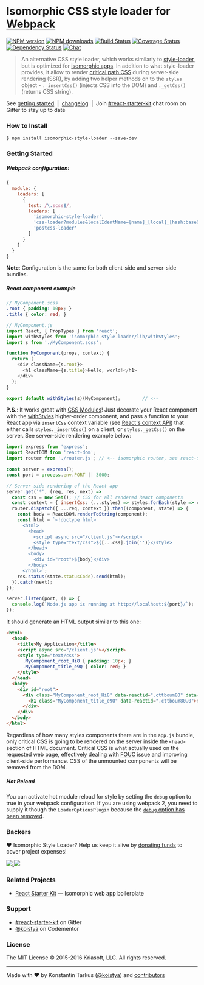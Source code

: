 # Isomorphic CSS style loader for [Webpack](http://webpack.github.io)

[![NPM version](http://img.shields.io/npm/v/isomorphic-style-loader.svg?style=flat-square)](https://www.npmjs.com/package/isomorphic-style-loader)
[![NPM downloads](http://img.shields.io/npm/dm/isomorphic-style-loader.svg?style=flat-square)](https://www.npmjs.com/package/isomorphic-style-loader)
[![Build Status](http://img.shields.io/travis/kriasoft/isomorphic-style-loader/master.svg?style=flat-square)](https://travis-ci.org/kriasoft/isomorphic-style-loader)
[![Coverage Status](https://img.shields.io/coveralls/kriasoft/isomorphic-style-loader.svg?style=flat-square)](https://coveralls.io/github/kriasoft/isomorphic-style-loader)
[![Dependency Status](http://img.shields.io/david/kriasoft/isomorphic-style-loader.svg?style=flat-square)](https://david-dm.org/kriasoft/isomorphic-style-loader)
[![Chat](http://img.shields.io/badge/chat_room-%23react--starter--kit-blue.svg?style=flat-square)](https://gitter.im/kriasoft/react-starter-kit)

> An alternative CSS style loader, which works similarly to
> [style-loader](https://github.com/webpack/style-loader), but is optimized for
> [isomorphic apps](http://nerds.airbnb.com/isomorphic-javascript-future-web-apps/).
> In addition to what style-loader provides, it allow to render
> [critical path CSS](https://developers.google.com/web/fundamentals/performance/critical-rendering-path/)
> during server-side rendering (SSR), by adding two helper methods on to the
> `styles` object - `._insertCss()` (injects CSS into the DOM) and `._getCss()`
> (returns CSS string).

See [getting started](#getting-started) &nbsp;|&nbsp; [changelog](CHANGELOG.md) &nbsp;|&nbsp;
Join [#react-starter-kit](https://gitter.im/kriasoft/react-starter-kit) chat room on Gitter to stay
up to date

### How to Install

```
$ npm install isomorphic-style-loader --save-dev
```

### Getting Started

##### Webpack configuration:

```js
{
  module: {
    loaders: [
      {
        test: /\.scss$/,
        loaders: [
          'isomorphic-style-loader',
          'css-loader?modules&localIdentName=[name]_[local]_[hash:base64:3]',
          'postcss-loader'
        ]
      }
    ]
  }
}
```

**Note**: Configuration is the same for both client-side and server-side bundles.

##### React component example

```scss
// MyComponent.scss
.root { padding: 10px; }
.title { color: red; }
```

```js
// MyComponent.js
import React, { PropTypes } from 'react';
import withStyles from 'isomorphic-style-loader/lib/withStyles';
import s from './MyComponent.scss';

function MyComponent(props, context) {
  return (
    <div className={s.root}>
      <h1 className={s.title}>Hello, world!</h1>
    </div>
  );
}

export default withStyles(s)(MyComponent);        // <--
```

**P.S.**: It works great with [CSS Modules](https://github.com/css-modules/css-modules)!
Just decorate your React component with the [withStyles](https://github.com/kriasoft/isomorphic-style-loader/blob/master/src/withStyles.js)
higher-order component, and pass a function to your React app via `insertCss`
context variable (see [React's context API](https://facebook.github.io/react/docs/context))
that either calls `styles._insertCss()` on a client, or `styles._getCss()`
on the server. See server-side rendering example below:

```js
import express from 'express';
import ReactDOM from 'react-dom';
import router from './router.js'; // <-- isomorphic router, see react-starter-kit for example

const server = express();
const port = process.env.PORT || 3000;

// Server-side rendering of the React app
server.get('*', (req, res, next) =>
  const css = new Set(); // CSS for all rendered React components
  const context = { insertCss: (...styles) => styles.forEach(style => css.add(style._getCss())); };
  router.dispatch({ ...req, context }).then((component, state) => {
    const body = ReactDOM.renderToString(component);
    const html = `<!doctype html>
      <html>
        <head>
          <script async src="/client.js"></script>
          <style type="text/css">${[...css].join('')}</style>
        </head>
        <body>
          <div id="root">${body}</div>
        </body>
      </html>`;
    res.status(state.statusCode).send(html);
  }).catch(next);
});

server.listen(port, () => {
  console.log(`Node.js app is running at http://localhost:${port}/`);
});
```

It should generate an HTML output similar to this one:

```html
<html>
  <head>
    <title>My Application</title>
    <script async src="/client.js"></script>
    <style type="text/css">
      .MyComponent_root_Hi8 { padding: 10px; }
      .MyComponent_title_e9Q { color: red; }
    </style>
  </head>
  <body>
    <div id="root">
      <div class="MyComponent_root_Hi8" data-reactid=".cttboum80" data-react-checksum="564584530">
        <h1 class="MyComponent_title_e9Q" data-reactid=".cttboum80.0">Hello, World!</h1>
      </div>
    </div>
  </body>
</html>
```

Regardless of how many styles components there are in the `app.js` bundle,
only critical CSS is going to be rendered on the server inside the `<head>`
section of HTML document. Critical CSS is what actually used on the
requested web page, effectively dealing with [FOUC](https://en.wikipedia.org/wiki/Flash_of_unstyled_content)
issue and improving client-side performance. CSS of the unmounted components
will be removed from the DOM.

##### Hot Reload

You can activate hot module reload for style by setting the `debug` option to true in your webpack
configuration. If you are using webpack 2, you need to supply it though the `LoaderOptionsPlugin`
because the [`debug` option has been removed](https://gist.github.com/sokra/27b24881210b56bbaff7#loader-options--minimize).

### Backers

♥ Isomorphic Style Loader? Help us keep it alive by [donating funds](https://www.patreon.com/tarkus) to cover project expenses!

<a href="https://github.com/koistya" target="_blank">
  <img src="https://github.com/koistya.png?size=64">
</a>
<a href="https://www.patreon.com/bePatron?patAmt=25&amp;u=2475816" target="_blank">
  <img src="https://opencollective.com/static/images/become_backer.svg">
</a>

### Related Projects

 * [React Starter Kit](https://github.com/kriasoft/react-starter-kit) — Isomorphic web app boilerplate

### Support

 * [#react-starter-kit](https://gitter.im/kriasoft/react-starter-kit) on Gitter
 * [@koistya](https://www.codementor.io/koistya) on Codementor

### License

The MIT License © 2015-2016 Kriasoft, LLC. All rights reserved.

---
Made with ♥ by Konstantin Tarkus ([@koistya](https://twitter.com/koistya)) and [contributors](https://github.com/kriasoft/isomorphic-style-loader/graphs/contributors)
